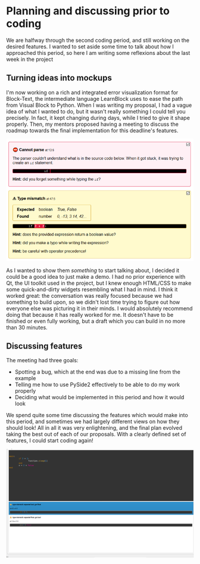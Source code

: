 Planning and discussing prior to coding
=======================================

We are halfway through the second coding period, and still working on the
desired features. I wanted to set aside some time to talk about how I
approached this period, so here I am writing some reflexions about the last
week in the project

Turning ideas into mockups
--------------------------

I'm now working on a rich and integrated error visualization format for
Block-Text, the intermediate language LearnBlock uses to ease the path
from Visual Block to Python. When I was writing my proposal, I had a vague
idea of what I wanted to do, but it wasn't really something I could tell
you precisely. In fact, it kept changing during days, while I tried to give it
shape properly. Then, my mentors proposed having a meeting to discuss the
roadmap towards the final implementation for this deadline's features.

![mockup](images/error_widget_mockup.png)

As I wanted to show them *something* to start talking about, I decided it could
be a good idea to just make a demo. I had no prior experience with Qt, the
UI toolkit used in the project, but I knew enough HTML/CSS to make some
quick-and-dirty widgets resembling what I had in mind. I think it worked great:
the conversation was really focused because we had something to build upon, so
we didn't lost time trying to figure out how everyone else was picturing it in
their minds. I would absolutely recommend doing that because it has really
worked for me. It doesn't have to be finished or even fully working, but a draft
which you can build in no more than 30 minutes.

Discussing features
-------------------

The meeting had three goals:

- Spotting a bug, which at the end was due to a missing line from the example
- Telling me how to use PySide2 effectively to be able to do my work properly
- Deciding what would be implemented in this period and how it would look

We spend quite some time discussing the features which would make into this
period, and sometimes we had largely different views on how they should look!
All in all it was very enlightening, and the final plan evolved taking the
best out of each of our proposals. With a clearly defined set of features, I
could start coding again!

![unfinished error widget](images/error_widget_unfinished.png)
